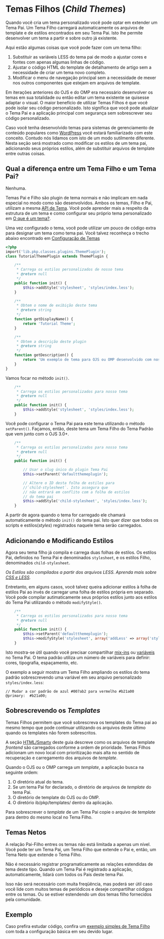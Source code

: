# Temas Filhos (_Child Themes_)

Quando você cria um tema personalizado você pode optar em extender um Tema Pai. Um Tema Filho carregará automaticamente os arquivos de template e de estilos encontrados em seu Tema Pai. Isto lhe permite desenvolver um tema a partir e sobre outro já existente.

Aqui estão algumas coisas que você pode fazer com um tema filho:

1. Substituir as variáveis LESS do tema pai de modo a ajustar cores e fontes com apenas algumas linhas de código.
2. Ajustar o código HTML do template de detalhamento de artigo sem a necessidade de criar um tema novo completo.
3. Modificar  o menu de navegação principal sem a necessidade de mexer nos outros componentes que estejam em arquivos de template.

Em iterações anteriores do OJS e do OMP era necessário desenvolver os temas em sua totalidade ou então editar um tema existente se quisesse adaptar o visual. O maior benefício de utilizar Temas Filhos é que você pode isolar seu código personalizado. Isto significa que você pode atualizar  o Tema Pai  e a aplicação principal com segurança sem sobrescrever seu código personalizado.

Caso você tenha desenvolvido temas para sistemas de gerenciamento de conteúdo populares como [WordPress](https://wordpress.org/) você estará familiarizado com este conceito. Contudo nós lidamos com isto de um modo sutilmente diferente. Nesta seção será mostrado como modificar os estilos de um tema pai, adicionando seus próprios estilos, além de substituir arquivos de template entre outras coisas.

## Qual a diferença entre um Tema Filho e um Tema Pai?

Nenhuma.

Temas Pai e Filho são plugin de tema normais e não implicam em nada especial no modo como são desenvolvidos. Ambos os temas, Filho e Pai, utilizam a mesma [API de Tema](theme-api.md). Você pode aprender mais a respeito da estrutura de um tema e como configurar seu próprio tema personalizado em [O que é um tema?](what-is-a-theme.md).

Uma vez configurado o tema, você pode utilizar um pouco de código extra para designar um tema como tema pai. Você talvez reconheça o trecho abaixo encontrado em [Configuração de Temas](theme-setup.md)

```php
<?php
import('lib.pkp.classes.plugins.ThemePlugin');
class TutorialThemePlugin extends ThemePlugin {

	/**
	 * Carrega os estilos personalizados de nosso tema
	 * @return null
	 */
	public function init() {
        $this->addStyle('stylesheet', 'styles/index.less');
	}

	/**
	 * Obtem o nome de exibição deste tema
	 * @return string
	 */
	function getDisplayName() {
		return 'Tutorial Theme';
	}

	/**
	 * Obtem a descrição deste plugin
	 * @return string
	 */
	function getDescription() {
		return 'Um exemplo de tema para OJS ou OMP desenvolvido com nossa fantástica documentação.';
	}
}
```

Vamos focar no método `init()`.

```php
	/**
	 * Carrega os estilos personalizados para nosso tema
	 * @return null
	 */
	public function init() {
        $this->addStyle('stylesheet', 'styles/index.less');
	}
```

Você pode configurar o Tema Pai para este tema utilizando o método `setParent()`. Façamos, então, deste tema um Tema Filho do Tema Padrão que vem junto com o OJS 3.0+.

```php
	/**
	 * Carrega os estilos personalizados para nosso tema
	 * @return null
	 */
	public function init() {

        // Usar o slug único do plugin Tema Pai
        $this->setParent('defaultthemeplugin');

        // Altere o ID desta folha de estilos para
        //`child-stylesheet`. Isto assegura que
        // não entrará em conflito com a folha de estilos
        // do tema pai
        $this->addStyle('child-stylesheet', 'styles/index.less');
	}
```

A partir de agora quando o tema for carregado ele chamará automaticamente o método `init()` do tema pai. Isto quer dizer que todos os scripts e estilos(_styles_) registrados naquele tema serão carregados.

## Adicionando e Modificando Estilos

Agora seu tema filho já compila e carrega duas folhas de estilos. Os estilos Pai, definidos no Tema Pai e denominados `stylesheet`, e os estilos Filho, denominados `child-stylesheet`.

*Os Estilos são compilados a partir dos arquivos LESS. Aprenda mais sobre [CSS e LESS](css-less.md).*

Entretanto, em alguns casos, você talvez queira adicionar estilos à folha de estilos Pai ao invés de carregar uma  folha de estilos própria em separado. Você pode compilar autimaticamente seus próprios estilos junto aos estilos do Tema Pai utilizando o método `modifyStyle()`.

```php
	/**
	 * Carrega os estilos personalizados para nosso tema
	 * @return null
	 */
	public function init() {
        $this->setParent('defaultthemeplugin');
        $this->modifyStyle('stylesheet', array('addLess' => array('styles/index.less')));
	}
```

Isto mostra-se útil quando você precisar compartilhar [mix-ins](http://lesscss.org/features/#mixins-feature) ou [variáveis](http://lesscss.org/features/#variables-feature) no Tema Pai. O tema padrão utiliza um número de variáveis para definir: cores, tipografia, espaçamento, etc.

O exemplo a seguir mostra um Tema Filho ampliando os estilos do tema padrão sobrescrevendo uma variável em seu arquivo personalizado `styles/index.less`:

```less
// Mudar a cor padrão de azul #007ab2 para vermelho #b21a00
@primary:  #b21a00;
```

## Sobrescrevendo os _Templates_

Temas Filhos permitem que você sobrescreva os templates do Tema pai ao mesmo tempo que pode continuar utilizando os arquivos deste último quando os templates não forem sobrescritos.

A seção [HTML/Smarty](html-smarty.md) deste guia descreve como os arquivos de template _frontend_ são carregados conforme a ordem de prioridade. Temas Filhos adicionam um novo local com prioritização mais alta no sentido de recuperação e carregamento dos arquivos de _template_.

Quando o OJS ou o OMP carrega um _template_, a aplicação busca na seguinte ordem:

1. O diretório atual do tema.
2. Se um tema Pai for declarado, o diretório de arquivos de _template_ do tema Pai.
3. O diretório de template do OJS ou do OMP.
4. O diretório ib/pkp/templates/ dentro da aplicação.

Para sobrescrever o _template_  de um Tema Pai copie o arquivo de _template_ para dentro do mesmo local no Tema Filho.

## Temas Netos

A relação Pai-Filho entres os temas não está limitada a apenas um nível. Você pode ter um Tema Pai, um Tema Filho que extende o Pai e, então, um Tema Neto que extende o Tema Filho.

Não é necessário registrar programaticamente as relações estendidas de tema deste tipo. Quando um Tema Pai é registrado a aplicação, automaticamente, lidará com todos os Pais deste tema Pai.

Isso não será necessário com muita freqüência, mas poderá ser útil caso você lide com muitos temas de periódicos e deseje compartilhar códigos entre os temas. Ou se  estiver estendendo um dos temas filho fornecidos pela comunidade.

## Exemplo

Caso prefira estudar código, confira um [exemplo simples de Tema Filho](https://github.com/pkp/defaultChild) com toda a configuração básica em seu devido lugar.